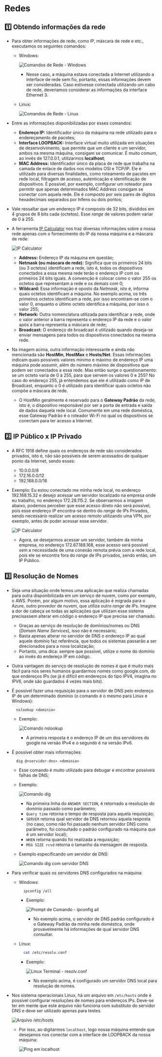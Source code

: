 # Redes

## :one: Obtendo informações da rede

- Para obter informações de rede, como IP, máscara de rede e etc., executamos os seguintes comandos:
  - Windows:

    ![Comandos de Rede - Windows](Imagens/Comandos%20de%20Rede%20-%20Windows.png)

    - Nesse caso, a máquina estava conectada a Internet utilizando a interface de rede sem fio, portanto, essas informações devem ser consideradas. Caso estivesse conectada utilizando um cabo de rede, deveriamos considerar as informações da interface Ethernet 3.

  - Linux:

    ![Comandos de Rede - Linux](Imagens/Comandos%20de%20Rede%20-%20Linux.png)

- Entre as informações disponibilizadas por esses comandos:
  - **Endereço IP:** Identificador único da máquina na rede utilizado para o endereçamento de pacotes;
  - **Interface LOOPBACK:** Interface virtual muito utilizada em situações de desenvolvimento, que permite que um cliente e um servidor, ambos na mesma máquina, consigam se comunicar. É muito comum, ao invés de 127.0.0.1, utilizarmos **localhost**;
  - **MAC Address:** Identificador único da placa de rede que trabalha na camada de enlace de dados nos modelos OSI e TCP/IP. Ele é utilizado para diversas finalidades, como roteamento de pacotes em rede local, filtragem de acesso, autenticação e identificação de dispositivos. É possível, por exemplo, configurar um roteador para permitir que apenas determinados MAC Address consigam se conectar com aquela rede. Ele é composto por seis pares de dígitos hexadecimais separados por hífens ou dois pontos;

- Vale ressaltar que um endereço IP é composto de 32 bits, divididos em 4 grupos de 8 bits cada (octetos). Esse *range* de valores podem variar de 0 à 255.

- A ferramenta [IP Calculator](https://jodies.de/ipcalc) nos traz diversas informações sobre a nossa rede apenas com o fornecimento do IP da nossa máquina e a máscara de rede:

  ![IP Calculator](Imagens/IP%20Calculator.png)

  - **Address:** Endereço IP da máquina em questão;
  - **Netmask (ou máscara de rede):** Significa que os primeiros 24 bits (ou 3 octetos) identificam a rede, isto é, todos os dispositivos conectados a essa mesma rede terão o endereço IP com os primeiros 24 bits iguais. A convenção é colocar como o valor 255 os octetos que representam a rede e os demais com 0;
  - **Wildcard:** Essa informação é oposto da *Netmask*, isto é, informa quais octetos identificam a máquina. No exemplo acima, os três primeiros octetos identificam a rede, por isso encontram-se com o valor 0, enquanto o último octeto identifica a máquina, por isso o valor 255;
  - **Network:** Outra nomenclatura utilizada para identificar a rede, onde o valor anterior a barra representa o endereço IP da rede e o valor após a barra representa a máscara de rede;
  - **Broadcast:** O endereço de broadcast é utilizado quando deseja-se enviar mensagens para todos os dispositivos conectados na mesma rede.

- Na imagem acima, outra informação interessante e ainda não mencionada são **HostMin**, **HostMax** e **Hosts/Net**. Essas informações indicam quais possíveis valores mínimo e máximo de endereço IP uma máquina pode assumir, além do número máximo de dispositivos que podem ser conectados a essa rede. Mas então surge o questionamento: se um octeto varia de 0 à 255, para que servem os valores 0 e 255? No caso do endereço 255, já entendemos que ele é utilizado como IP de Broadcast, enquanto o 0 é utilizado para identificar quais octetos não compõe a máscara de rede.
  - O HostMin geralmente é reservado para o **Gateway Padrão** da rede, isto é, o dispositivo responsável por ser a porta de entrada e saída de dados daquela rede local. Comumente em uma rede doméstica, esse Gateway Padrão é o roteador Wi-Fi no qual os dispositivos se conectam para ter acesso a Internet.

## :two: IP Público x IP Privado

- A RFC 1918 define quais os endereços de rede são considerados privados, isto é, não são possíveis de serem acessados de qualquer ponto da Internet, sendo esses:
  - 10.0.0.0/8
  - 172.16.0.0/12
  - 192.168.0.0/16

- Exemplo: Eu estou conectado me minha rede local, no endereço 192.168.15.32 e desejo acessar um servidor localizado na empresa onde eu trabalho, no endereço 172.28.115.2. Se observarmos a imagem abaixo, podemos perceber que esse acesso direto não será possível, pois esse endereço IP encontra-se dentro do *range* de IPs Privados, sendo necessário realizar um acesso remoto utilizando uma VPN, por exemplo, antes de poder acessar esse servidor.

  ![IP Calculator](Imagens/IP%20Calculator%202.png)

  - Agora, se desejarmos acessar um servidor, também da minha empresa, no endereço 172.67.188.168, esse acesso será possível sem a necessidade de uma conexão remota prévia com a rede local, pois ele se encontra fora do *range* de IPs privados, sendo então, um IP Público.

## :three: Resolução de Nomes

- Seja uma situação onde temos uma aplicação que realiza chamadas para outra disponibilizada em um serviço de nuvem, como por exemplo, o AWS. Porém, por algum motivo, essa aplicação é migrada para o Azure, outro provedor de nuvem, que utiliza outro *range* de IPs. Imagine a dor de cabeça se todas as aplicações que utilizam esse sistema precisassem alterar em código o endereço IP que precisa ser chamado.  
  - Graças ao serviço de resolução de domínios/nomes ou DNS (*Domain Name Services*), isso não é necessário;
  - Basta apenas alterar no servidor de DNS o endereço IP ao qual aquele domínio faz referência, que todos os sistemas passarão a ser direcionados para a nova localização;
  - Portanto, uma dica: sempre que possível, utilize o nome do domínio ao invés do endereço IP em código.

- Outra vantagem do serviço de resolução de nomes é que é muito mais fácil para nós seres humanos guardarmos nomes como google.com, do que endereços IPs (se já é difícil em endereços do tipo IPV4, imagina no IPV6, onde são guardados 4 vezes mais bits).

- É possível fazer uma requisição para o servidor de DNS pelo endereço IP de um determinado domínio (o comando é o mesmo para Linux e Windows):

  ```Linux
    nslookup <dominio>
  ```

  - Exemplo:

    ![Comando nslookup](Imagens/Linux%20Terminal%20-%20Comando%20nslookup.png)

    - A primeira resposta é o endereço IP de um dos servidores do google na versão IPv4 e o segundo é na versão IPv6.  

- É possível obter mais informações:

  ```Linux
    dig @<servidor-dns> <dominio>
  ```

  - Esse comando é muito utilizado para debugar e encontrar possíveis falhas de DNS;
  - Exemplo:

    ![Comando dig](Imagens/Linux%20Terminal%20-%20Comando%20dig.png)

    - Na primeira linha do `ANSWER SECTION`, é retornado a resolução do domínio passado como parâmetro;
    - `Query time` retorna o tempo de resposta para aquela requisição;
    - `SERVER` retorna qual servidor de DNS retornou aquela resposta (no caso, como não foi passado nenhum servidor DNS como parâmetro, foi consultado o padrão configurado na máquina que é um servidor local);
    - `WHEN` retorna quando foi realizada a requisição;
    - `MSG SIZE rcvd` retorna o tamanho da mensagem de resposta.

  - Exemplo especificando um servidor de DNS:

    ![Comando dig com servidor DNS](Imagens/Linux%20Terminal%20-%20Comando%20dig%20especificando%20servidor.png)

- Para verificar quais os servidores DNS configurados na máquina:
  - Windows:

    ```Windows
      ipconfig /all
    ```

    - Exemplo:

      ![Prompt de Comando - ipconfig all](Imagens/Windows%20Prompt%20-%20ipconfig%20all.png)

      - No exemplo acima, o servidor de DNS padrão configurado é o Gateway Padrão da minha rede doméstica, onde provavelmente há informações de qual servidor DNS consultar.

  - Linux:

    ```Bash
      cat /etc/resolv.conf
    ```

    - Exemplo:

      ![Linux Terminal - resolv.conf](Imagens/Linux%20Terminal%20-%20resolv.conf.png)

      - No exemplo acima, é configurado um servidor DNS local para resolução de nomes.

- Nos sistema operacionais Linux, há um arquivo em `/etc/hosts` onde é possível configurar resoluções de nomes para endereços IPs. Deve-se ter em mente que este arquivo não funciona com substituto do servidor DNS e deve ser utilizado apenas para testes.

  ![Arquivo /etc/hosts](Imagens/Linux%20Terminal%20-%20hosts.png)

  - Por isso, ao digitarmos `localhost`, logo nossa máquina entende que desejamos nos conectar com a interface de LOOPBACK da nossa máquina:

    ![Ping em localhost](Imagens/Linux%20Terminal%20-%20Comando%20ping%20em%20localhost.png)
